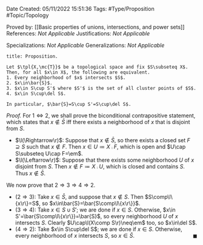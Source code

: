 <div class="topSpace"></div>

Date Created: 05/11/2022 15:51:36
Tags: #Type/Proposition #Topic/Topology

Proved by: [[Basic properties of unions, intersections, and power sets]]
References: <i>Not Applicable</i>
Justifications: <i>Not Applicable</i>

Specializations: <i>Not Applicable</i>
Generalizations: <i>Not Applicable</i>

``` ad-Proposition
title: Proposition.

Let $\tpl{X,\mc{T}}$ be a topological space and fix $S\subseteq X$. Then, for all $x\in X$, the following are equivalent.
1. Every neighborhood of $x$ intersects $S$.
2. $x\in\bar{S}$.
3. $x\in S\cup S'$ where $S'$ is the set of all cluster points of $S$.
4. $x\in S\cup\del S$.

In particular, $\bar{S}=S\cup S'=S\cup\del S$.

```

<i>Proof.</i> For $1\Leftrightarrow2$, we shall prove the biconditional contrapositive statement, which states that $x\not\in\bar{S}$ iff there exists a neighborhood of $x$ that is disjoint from $S$.
* $\l(\Rightarrow\r)$: Suppose that $x\not\in\bar{S}$, so there exists a closed set $F\supseteq S$ such that $x\not\in F$. Then $x\in U\coloneqq X\comp F$, which is open and $U\cap S\subseteq U\cap F=\em$.
* $\l(\Leftarrow\r)$: Suppose that there exists some neighborhood $U$ of $x$ disjoint from $S$. Then $x\not\in F\coloneqq X\comp U$, which is closed and contains $S$. Thus $x\not\in\bar{S}$.

We now prove that $2\Rightarrow3\Rightarrow4\Rightarrow2$.
* ($2\Rightarrow3$): Take $x\in\bar{S}$, and suppose that $x\not\in S$. Then $S\comp\l\{x\r\}=S$, so $x\in\bar{S}=\bar{S\comp\l\{x\r\}}$.
* ($3\Rightarrow4$): Take $x\in S\cup S'$; we are done if $x\in S$. Otherwise, $x\in S'=\bar{S\comp\l\{x\r\}}=\bar{S}$, so every neighborhood $U$ of $x$ intersects $S$. Clearly $U\cap\l(X\comp S\r)\neq\em$ too, so $x\in\del S$.
* ($4\Rightarrow2$): Take $x\in S\cup\del S$; we are done if $x\in S$. Otherwise, every neighborhood of $x$ intersects $S$, so $x\in\bar{S}$.<span style="float:right;">$\blacksquare$</span>
